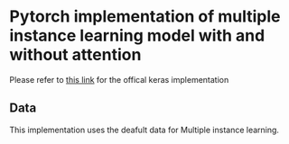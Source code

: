 # Pytorch implementation of multiple instance learning model with and without attention

Please refer to [this link](https://github.com/pevnak/Mill.jl#what-is-multiple-instance-learning-mil-problem) for the offical keras implementation 

## Data 
This implementation uses the deafult data for Multiple instance learning. 
